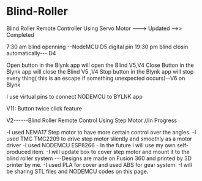 # Blind-Roller
Blind Roller Remote Controller Using Servo Motor ---> Updated  -->> Completed

7:30 am blind openning  --NodeMCU D5 digital pin
19:30 pm blind closin automatically--- D4

Open button in the Blynk app will open the Blind  V5,V4
Close Button in the Blynk app will close the Blind V5 ,V4
Stop button in the Blynk app will stop every thing( this is an escape if something unexpected occurs)--V6 on Blynk

I use virtual pins to connect NODEMCU to BYLNK app 

V11: Button twice click feature 



V2------Blind Roller Remote Control Using Step Motor //In Progress 

-I used NEMA17 Step motor to have more certain control over the angles.
-I used TMC TMC2209 to drive step motor sliently and smoothly as a motor driver
-I used NODEMCU ESP8266 - In the future i will use my own self-produced item.
-I will update box to cover step motor and mount it to the blind roller system ---Designs are made on Fusion 360 and printed by 3D printer by me.
-I used PLA for cover and used ABS for gear system.
-I will be sharing STL files and NODEMCU codes on this page.
